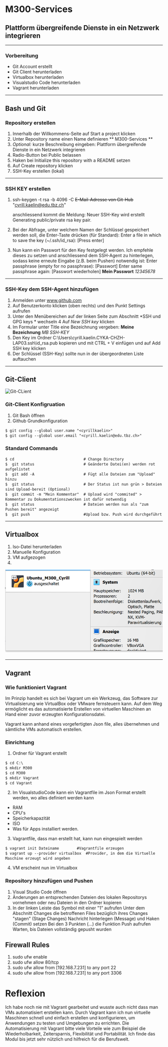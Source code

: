 # M300-Services #
## Plattform übergreifende Dienste in ein Netzwerk integrieren ##
***
### Vorbereitung ###
- Git Account erstellt
- Git Client herunterladen
- Virtualbox herunterladen
- Visualstudio Code herunterladen
- Vagrant herunterladen
***
## Bash und Git ##
### Repository erstellen ###
1. Innerhalb der Willkommens-Seite auf Start a project klicken
2. Unter Repository name einen Name definieren ** M300-Services **
3. *Optional:* kurze Beschreibung eingeben: Plattform übergreifende Dienste in ein Netzwerk integrieren
4. Radio-Button bei Public belassen
5. Haken bei Initialize this repository with a README setzen
6. Auf Create repository klicken
7. SSH-Key erstellen (lokal)
***
### SSH KEY erstellen ###
1. ssh-keygen -t rsa -b 4096 -C ~~E-Mail-Adresse von Git-Hub~~ "cyrill.kaelin@edu.tbz.ch"
  
   anschliessend kommt die Meldung: Neuer SSH-Key wird erstellt Generating public/private rsa key pair.
2. Bei der Abfrage, unter welchem Namen der Schlüssel gespeichert werden soll, die Enter-Taste drücken (für Standard):
   Enter a file in which to save the key (~/.ssh/id_rsa): [Press enter]
3. Nun kann ein Passwort für den Key festgelegt werden. Ich empfehle dieses zu setzen und anschliessend dem SSH-Agent zu hinterlegen, 
   sodass keine erneute Eingabe     (z.B. beim Pushen) notwendig ist:
   Enter passphrase (empty for no passphrase): [Passwort] 
   Enter same passphrase again: [Passwort wiederholen]
  **Mein Passwort** *12345678*
  ***
### SSH-Key dem SSH-Agent hinzufügen ###

1. Anmelden unter www.github.com
2. Auf Benutzerkonto klicken (oben rechts) und den Punkt Settings aufrufen
3. Unter den Menübereichen auf der linken Seite zum Abschnitt *SSH und GPG keys * wechseln
4  Auf *New SSH key* klicken
5. Im Formular unter Title eine Bezeichnung vergeben: **Meine Bezeichnung**  *MB SSH-KEY*
6. Den Key im Ordner C:\Users\cyrill.kaelin.CYKA-CHZH-LAP03\.ssh\id_rsa.pub kopieren und mit CTRL + V einfügen und auf Add SSH key klicken
7. Der Schlüssel (SSH-Key) sollte nun in der übergeordneten Liste auftauchen
***
## Git-Client ##
![Git-CLient](https://github.com/mc-b/M300/raw/master/images/Git_36x36.png)

### Git-Client Konfigruation ###
1. Git Bash öffnen
2. Github Grundkonfiguration
```
$ git config --global user.name "<cyrillkaelin>"
$ git config --global user.email "<cyrill.kaelin@edu.tbz.ch>" 
```
### Standard Commands
```
$ cd                               # Change Directory
$  git status                      # Geänderte Datei(en) werden rot aufgelistet
$  git add -A                      # Fügt alle Dateien zum "Upload" hinzu
$  git status                      # Der Status ist nun grün > Dateien sind Upload-bereit (Optional) 
$  git commit -m "Mein Kommentar"  # Upload wird "commited" > Kommentar zu Dokumentationszwecken ist dafür notwendig
$  git status                      # Dateien werden nun als "zum Pushen bereit" angezeigt
$  git push                        #Upload bzw. Push wird durchgeführt
```
***
## Virtualbox ##
1. Iso-Datei herunterladen
2. Manuelle Konfiguration
3. VM aufgezogen
4. 
![Ubuntu VM](https://github.com/cyrillkaelin/M300-Services/blob/main/Bilder/Virtualbox_ubuntu.png)
***
## Vagrant ##
### Wie funktioniert Vagrant ###
Im Prinzip handelt es sich bei Vagrant um ein Werkzeug, das Software zur Virtualisierung wie VirtualBox oder VMware fernsteuern kann. Auf dem Weg ermöglicht es das automatisierte Erstellen von virtuellen Maschinen an Hand einer zuvor erzeugten Konfigurationsdatei.

Vagrant kann anhand eines vorgefertigten Json file, alles übernehmen und sämtliche VMs automatisch erstellen.

### Einrichtung ###
1. Ordner für Vagrant erstellt
```
$ cd C:\
$ mkdir M300
$ cd M300
$ mkdir Vagrant
$ cd Vagrant
```
2. Im VisualstudioCode kann ein Vagrantfile im Json Format erstellt werden, wo alles definiert werden kann
- RAM
- CPU's
- Speicherkapazität
- ISO
- Was für Apps installiert werden.

3. Vagrantfile, dass man erstellt hat, kann nun eingespielt werden
```
$ vagrant init Dateiname        #Vagrantfile erzeugen
$ vagrant up --provider virtualbox  #Provider, in dem die Virtuelle Maschine erzeugt wird angeben  
```
4. VM erscheint nun im Virtualbox

### Repository hinzufügen und Pushen ###
1. Visual Studio Code öffnen
2. Änderungen an entsprechenden Dateien des lokalen Repositorys vornehmen oder neu Dateien in den Ordner kopieren
3. In der linken Leiste das Symbol mit einer "1" aufrufen
Unter dem Abschnitt Changes die betroffenen Files bezüglich ihres Changes "stagen" (Stage Changes)
Nachricht hinterlegen (Message) und Haken (Commit) setzen
Bei den 3 Punkten (...) die Funktion Push aufrufen
Warten, bis Dateien vollständig gepusht wurden

## Firewall Rules ##
1.  sudo ufw enable
2.  sudo ufw allow 80/tcp
3.  sudo ufw allow from [192.168.7.231] to any port 22
4.  sudo ufw allow from [192.168.7.231] to any port 3306
# Reflexion #
Ich habe noch nie mit Vagrant gearbeitet und wusste auch nicht dass man VMs automatisiert erstellen kann.
Durch Vagrant kann ich nun virtuelle Maschinen schnell und einfach erstellen und konfigurieren, um Anwendungen zu testen und Umgebungen zu errichten.
Die Automatisierung mit Vagrant bitte viele Vorteile wie zum Beispiel die Wiederholbarkeit, Zeitersparnis, Flexibilität und Portabilität.
Ich finde das Modul bis jetzt sehr nützlich und hilfreich für die Berufswelt.

